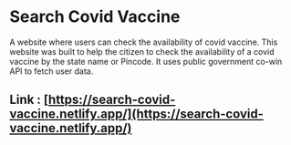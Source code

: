 # Search Covid Vaccine
A website where users can check the availability of covid vaccine. This website was built to help the citizen to check the availability of a covid vaccine by the state name or Pincode. It uses public government co-win API to fetch user data.

## Link : [https://search-covid-vaccine.netlify.app/](https://search-covid-vaccine.netlify.app/)

